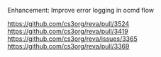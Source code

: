 Enhancement: Improve error logging in ocmd flow

https://github.com/cs3org/reva/pull/3524
https://github.com/cs3org/reva/pull/3419
https://github.com/cs3org/reva/issues/3365
https://github.com/cs3org/reva/pull/3369
